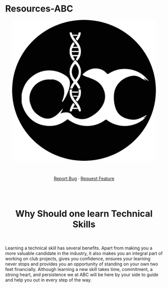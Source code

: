 # Resources-ABC

<p align="center"><a href="http://www.abc-vit.in/" target="_blank"><img src="abc-w.png" width="460" height="450" title="Alpha Bio Cell" alt="Alpha Bio Cell"></a>
</p>
<br>

<p align="center">
<a href="https://github.com/Alpha-Bio-Cell/Resources/issues">Report Bug</a>
    ·
    <a href="https://github.com/Alpha-Bio-Cell/Resources/issues">Request Feature</a>
  </p>
<br>
<br>

<h1 align="center"> Why Should one learn Technical Skills </h1>
<br>

<p> Learning a technical skill has several benefits. Apart from making you a 
more valuable candidate in the industry, it also makes you an integral part 
of working on club projects, gives you confidence, ensures your learning 
never stops and provides you an opportunity of standing on your own two 
feet financially. Although learning a new skill takes time, commitment, a 
strong heart, and persistence we at ABC will be here by your side to guide 
and help you out in every step of the way.</p>
